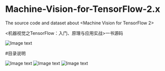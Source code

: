 # Machine-Vision-for-TensorFlow-2.x
The source code and dataset about &lt;Machine Vision for TensorFlow 2>

<机器视觉之TensorFlow：入门、原理与应用实战>一书源码

![Image text](https://github.com/aianaconda/Machine-Vision-for-TensorFlow-2.x-/blob/master/%E6%9C%BA%E5%99%A8%E8%A7%86%E8%A7%89%E4%B9%8BTensorFlow2.jpg)

#目录说明

![Image text](https://github.com/aianaconda/Machine-Vision-for-TensorFlow-2.x-/blob/master/1.jpg)
![Image text](https://github.com/aianaconda/Machine-Vision-for-TensorFlow-2.x-/blob/master/2.jpg)
![Image text](https://github.com/aianaconda/Machine-Vision-for-TensorFlow-2.x-/blob/master/3.jpg)
